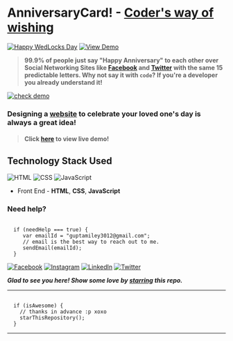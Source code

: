 # AnniversaryCard! - [Coder's way of wishing](https://smilegupta.github.io/LockDownValaBday)
[![Happy WedLocks Day](https://img.shields.io/badge/Happy-WedLocksDay-dodgerblue.svg?style=for-the-badge)](https://smilegupta.github.io/AnniversaryCard/) [![View Demo](https://img.shields.io/badge/View-Demo-teal.svg?style=for-the-badge)](https://smilegupta.github.io/AnniversaryCard/)
> **99.9% of people just say "Happy Anniversary" to each other over Social Networking Sites like [Facebook](https://www.facebook.com/smilegupta.1998) and [Twitter](https://twitter.com/gupta_smile_) with the same 15 predictable letters. Why not say it with `code`? If you're a developer you already understand it!**

[![check demo](https://forthebadge.com/images/badges/its-not-a-lie-if-you-believe-it.svg)](https://smilegupta.github.io/AnniversaryCard/)

### Designing a [website](https://smilegupta.github.io/AnniversaryCard/) to celebrate your loved one's day is always a great idea!

> #### Click [here](https://smilegupta.github.io/AnniversaryCard/) to view live demo!

## Technology Stack Used

![HTML](https://img.shields.io/badge/frontend-html-orange.svg?logo=html5&style=flat-square) 
![CSS](https://img.shields.io/badge/frontend-css-yellowgreen.svg?logo=css3&style=flat-square)
![JavaScript](https://img.shields.io/badge/frontend-javascript-yellow.svg?logo=javascript&style=flat-square)

- Front End - **HTML**, **CSS**, **JavaScript**

### Need help?

```

  if (needHelp === true) {
     var emailId = "guptamiley3012@gmail.com";
     // email is the best way to reach out to me.
     sendEmail(emailId);
  }

```

[![Facebook](https://img.shields.io/static/v1.svg?label=follow&message=@smilegupta.1998&color=9cf&logo=facebook&style=flat&logoColor=white&colorA=informational)](https://www.facebook.com/smilegupta.1998)  [![Instagram](https://img.shields.io/static/v1.svg?label=follow&message=@gupta_smile_&color=grey&logo=instagram&style=flat&logoColor=white&colorA=critical)](https://www.instagram.com/gupta_smile_/) [![LinkedIn](https://img.shields.io/static/v1.svg?label=connect&message=@smilegupta&color=9cf&logo=linkedin&style=flat&logoColor=white&colorA=blue)](https://www.linkedin.com/in/smilegupta/) [![Twitter](https://img.shields.io/static/v1.svg?label=connect&message=@gupta_smile_&color=grey&logo=twitter&style=flat&logoColor=white&colorA=critical)](https://twitter.com/gupta_smile_)

***Glad to see you here! Show some love by [starring](https://github.com/smilegupta/AnniversaryCard/) this repo.***

-----

```

  if (isAwesome) {
    // thanks in advance :p xoxo
    starThisRepository();
  }

```

******
